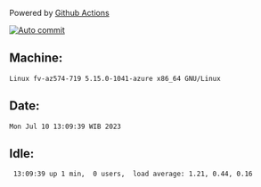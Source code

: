 Powered by [Github Actions](https://github.com/features/actions)

[![Auto commit](https://github.com/hiage/workstation/workflows/Auto%20commit/badge.svg)](https://github.com/hiage/workstation/actions?query=workflow%3A%22Auto+commit%22)

## Machine:
```
Linux fv-az574-719 5.15.0-1041-azure x86_64 GNU/Linux
```
## Date:
```
Mon Jul 10 13:09:39 WIB 2023
```
## Idle:
```
 13:09:39 up 1 min,  0 users,  load average: 1.21, 0.44, 0.16
```
